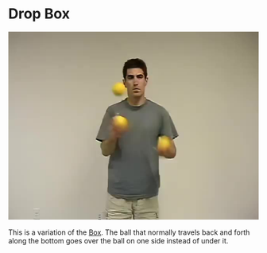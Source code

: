 # Drop Box

![DropBox](/resources/videos/poster/dropbox.jpg)

This is a variation of the [Box](box.md). The ball that normally travels back and forth along the bottom goes over the ball on one side instead of under it.


